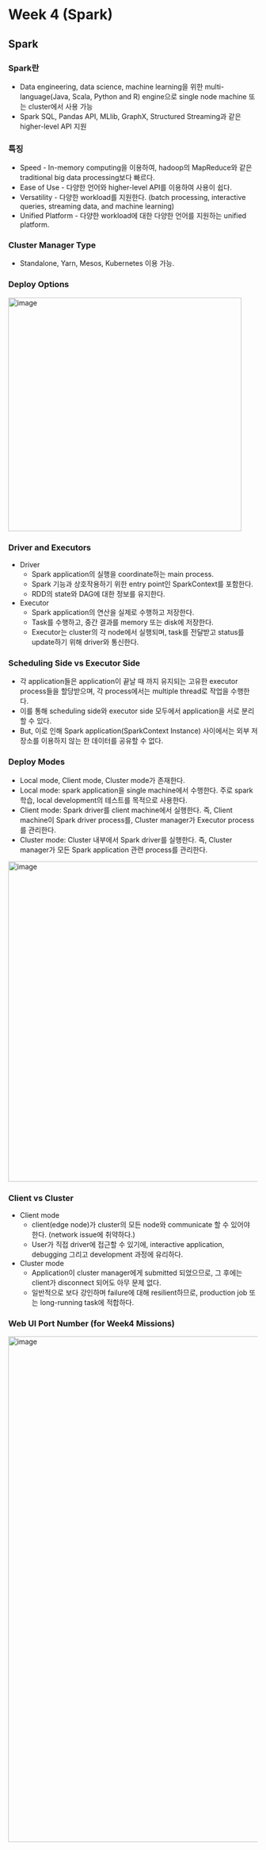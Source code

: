 
# Week 4 (Spark)
## Spark
### Spark란
- Data engineering, data science, machine learning을 위한 multi-language(Java, Scala, Python and R) engine으로 single node machine 또는 cluster에서 사용 가능
- Spark SQL, Pandas API, MLlib, GraphX, Structured Streaming과 같은 higher-level API 지원

### 특징
- Speed - In-memory computing을 이용하여, hadoop의 MapReduce와 같은 traditional big data processing보다 빠르다.
- Ease of Use - 다양한 언어와 higher-level API를 이용하여 사용이 쉽다.
- Versatility - 다양한 workload를 지원한다. (batch processing, interactive queries, streaming data, and machine learning)
- Unified Platform - 다양한 workload에 대한 다양한 언어를 지원하는 unified platform.

### Cluster Manager Type
- Standalone, Yarn, Mesos, Kubernetes 이용 가능.

### Deploy Options
<img width="471" alt="image" src="https://github.com/user-attachments/assets/e5ae5443-6b46-40a9-896a-3475842a30d5">

### Driver and Executors
- Driver
    - Spark application의 실행을 coordinate하는 main process.
    - Spark 기능과 상호작용하기 위한 entry point인 SparkContext를 포함한다.
    - RDD의 state와 DAG에 대한 정보를 유지한다.
- Executor
    - Spark application의 연산을 실제로 수행하고 저장한다.
    - Task를 수행하고, 중간 결과를 memory 또는 disk에 저장한다.
    - Executor는 cluster의 각 node에서 실행되며, task를 전달받고 status를 update하기 위해 driver와 통신한다.

### Scheduling Side vs Executor Side
- 각 application들은 application이 끝날 때 까지 유지되는 고유한 executor process들을 할당받으며, 각 process에서는 multiple thread로 작업을 수행한다.
- 이를 통해 scheduling side와 executor side 모두에서 application을 서로 분리할 수 있다.
- But, 이로 인해 Spark application(SparkContext Instance) 사이에서는 외부 저장소를 이용하지 않는 한 데이터를 공유할 수 없다.

### Deploy Modes
- Local mode, Client mode, Cluster mode가 존재한다.
- Local mode: spark application을 single machine에서 수행한다. 주로 spark 학습, local development의 테스트를 목적으로 사용한다.
- Client mode: Spark driver를 client machine에서 실행한다. 즉, Client machine이 Spark driver process를, Cluster manager가 Executor process를 관리한다.
- Cluster mode: Cluster 내부에서 Spark driver를 실행한다. 즉, Cluster manager가 모든 Spark application 관련 process를 관리한다.
<img width="646" alt="image" src="https://github.com/user-attachments/assets/4d220878-a375-467b-831f-76f0402b2a82">

### Client vs Cluster
- Client mode
    - client(edge node)가 cluster의 모든 node와 communicate 할 수 있어야 한다. (network issue에 취약하다.)
    - User가 직접 driver에 접근할 수 있기에, interactive application, debugging 그리고 development 과정에 유리하다.
- Cluster mode
    - Application이 cluster manager에게 submitted 되었으므로, 그 후에는 client가 disconnect 되어도 아무 문제 없다.
    - 일반적으로 보다 강인하며 failure에 대해 resilient하므로, production job 또는 long-running task에 적합하다.


### Web UI Port Number (for Week4 Missions)
<img width="1020" alt="image" src="https://github.com/user-attachments/assets/4fa6e71b-a008-4ad8-8923-0ccf6194f1db">